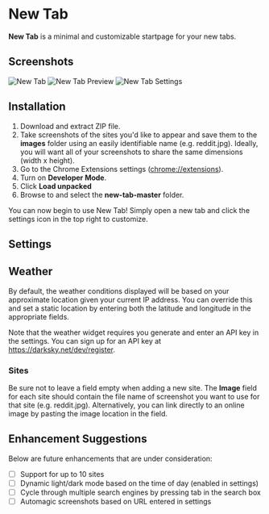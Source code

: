 
# New Tab

**New Tab** is a minimal and customizable startpage for your new tabs.

## Screenshots

![New Tab](https://imgur.com/tFlxDeO.png)
![New Tab Preview](https://imgur.com/FfkjHyv.png)
![New Tab Settings](https://imgur.com/31IIVfj.png)

## Installation

1. Download and extract ZIP file.
2. Take screenshots of the sites you'd like to appear and save them to the **images** folder using an easily identifiable name (e.g. reddit.jpg).  Ideally, you will want all of your screenshots to share the same dimensions (width x height).
3. Go to the Chrome Extensions settings (<a href="chrome://extensions" target="_blank">chrome://extensions</a>).
4. Turn on **Developer Mode**.
5. Click **Load unpacked**
6. Browse to and select the **new-tab-master** folder.

You can now begin to use New Tab! Simply open a new tab and click the settings icon in the top right to customize.

## Settings

## Weather

By default, the weather conditions displayed will be based on your approximate location given your current IP address.  You can override this and set a static location by entering both the latitude and longitude in the appropriate fields.

Note that the weather widget requires you generate and enter an API key in the settings.  You can sign up for an API key at https://darksky.net/dev/register.

### Sites

Be sure not to leave a field empty when adding a new site. The **Image** field for each site should contain the file name of screenshot you want to use for that site (e.g. reddit.jpg).  Alternatively, you can link directly to an online image by pasting the image location in the field.

## Enhancement Suggestions

Below are future enhancements that are under consideration:

- [ ] Support for up to 10 sites
- [ ] Dynamic light/dark mode based on the time of day (enabled in settings)
- [ ] Cycle through multiple search engines by pressing tab in the search box
- [ ] Automagic screenshots based on URL entered in settings